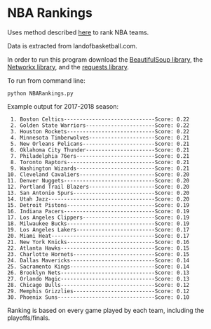 # NBA Rankings

Uses method described [here](http://blog.biophysengr.net/2012/03/eigenbracket-2012-using-graph-theory-to.html) to rank NBA teams.

Data is extracted from landofbasketball.com.

In order to run this program download the [BeautifulSoup library](https://www.crummy.com/software/BeautifulSoup/?), the [Networkx library](https://networkx.github.io/documentation/latest/install.html), and the [requests library](http://docs.python-requests.org/en/master/user/install/).

To run from command line:
```
python NBARankings.py
```

Example output for 2017-2018 season:
```
 1. Boston Celtics-----------------------------Score: 0.22
 2. Golden State Warriors----------------------Score: 0.22
 3. Houston Rockets----------------------------Score: 0.22
 4. Minnesota Timberwolves---------------------Score: 0.21
 5. New Orleans Pelicans-----------------------Score: 0.21
 6. Oklahoma City Thunder----------------------Score: 0.21
 7. Philadelphia 76ers-------------------------Score: 0.21
 8. Toronto Raptors----------------------------Score: 0.21
 9. Washington Wizards-------------------------Score: 0.21
10. Cleveland Cavaliers------------------------Score: 0.20
11. Denver Nuggets-----------------------------Score: 0.20
12. Portland Trail Blazers---------------------Score: 0.20
13. San Antonio Spurs--------------------------Score: 0.20
14. Utah Jazz----------------------------------Score: 0.20
15. Detroit Pistons----------------------------Score: 0.19
16. Indiana Pacers-----------------------------Score: 0.19
17. Los Angeles Clippers-----------------------Score: 0.19
18. Milwaukee Bucks----------------------------Score: 0.19
19. Los Angeles Lakers-------------------------Score: 0.17
20. Miami Heat---------------------------------Score: 0.17
21. New York Knicks----------------------------Score: 0.16
22. Atlanta Hawks------------------------------Score: 0.15
23. Charlotte Hornets--------------------------Score: 0.15
24. Dallas Mavericks---------------------------Score: 0.14
25. Sacramento Kings---------------------------Score: 0.14
26. Brooklyn Nets------------------------------Score: 0.13
27. Orlando Magic------------------------------Score: 0.13
28. Chicago Bulls------------------------------Score: 0.12
29. Memphis Grizzlies--------------------------Score: 0.12
30. Phoenix Suns-------------------------------Score: 0.10

```

Ranking is based on every game played by each team, including the playoffs/finals.
